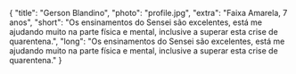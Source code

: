 {
    "title": "Gerson Blandino",
    "photo": "profile.jpg",
    "extra": "Faixa Amarela, 7 anos",
    "short": "Os ensinamentos do Sensei são excelentes, está me ajudando muito na parte física e mental, inclusive a superar esta crise de quarentena.",
    "long": "Os ensinamentos do Sensei são excelentes, está me ajudando muito na parte física e mental, inclusive a superar esta crise de quarentena."
}